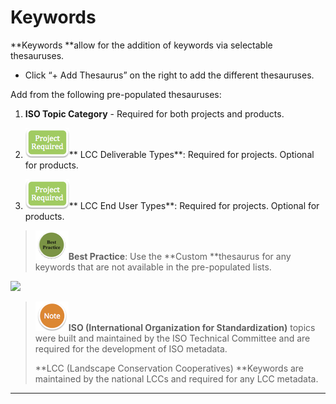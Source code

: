 # Keywords

**Keywords **allow for the addition of keywords via selectable thesauruses.

* Click “+ Add Thesaurus” on the right to add the different thesauruses.

Add from the following pre-populated thesauruses:

1. **ISO Topic Category** - Required for both projects and products.

2. ![](/assets/project_required_small.png)** LCC Deliverable Types**: Required for projects. Optional for products.

3. ![](/assets/project_required_small.png)** LCC End User Types**: Required for projects. Optional for products.

> ![](/assets/best_practice_small.png)**Best Practice**: Use the **Custom **thesaurus for any keywords that are not available in the pre-populated lists.

![](https://lh5.googleusercontent.com/KVJ4_feuJ1xYnsRLYYGfRFBOJ_pR76xdlThDJ39GYUFdkyUR-wbODSCKEW637polRHdv4JqotIFxiEPKUZgLo7EGv41XAF63zcx7sqrYLNdWnc1CVhGk7HYzLXcrEY5LoPOA37-c)

> ![](/assets/NoteSmall.png)**ISO \(International Organization for Standardization\)** topics were built and maintained by the ISO Technical Committee and are required for the development of ISO metadata.  
>   
> **LCC \(Landscape Conservation Cooperatives\) **Keywords are maintained by the national LCCs and required for any LCC metadata.

---



